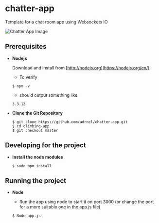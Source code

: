 # chatter-app
Template for a chat room app using Websockets IO

![Chatter App Image](https://user-images.githubusercontent.com/14028071/27507856-a2fdc4c4-58d0-11e7-859e-e1eb3cc7b6b7.PNG)



## Prerequisites

- **Nodejs**

  Download and install from [http://nodejs.org](https://nodejs.org/en/)
    - To verify

    ```
    $ npm -v
    ```

    - should output something like

    ```
    3.3.12
    ```

 - **Clone the Git Repository**

 	```
 	$ git clone https://github.com/adrnel/chatter-app.git
 	$ cd climbing-app
 	$ git checkout master
 	```
  
  
## Developing for the project

- **Install the node modules**

    ```
    $ sudo npm install
    ```


## Running the project
- **Node**

    - Run the app using node to start it on port 3000 (or change the port for a more suitable one in the app.js file)

    ```
    $ Node app.js
    ```
